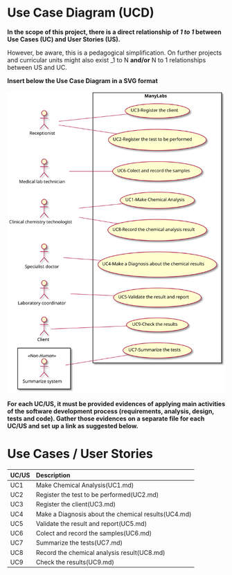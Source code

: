 # Use Case Diagram (UCD)

**In the scope of this project, there is a direct relationship of _1 to 1_ between Use Cases (UC) and User Stories (US).**

However, be aware, this is a pedagogical simplification. On further projects and curricular units might also exist _1 to N **and/or** N to 1 relationships between US and UC.

**Insert below the Use Case Diagram in a SVG format**

![Use Case Diagram](UCD.svg)


**For each UC/US, it must be provided evidences of applying main activities of the software development process (requirements, analysis, design, tests and code). Gather those evidences on a separate file for each UC/US and set up a link as suggested below.**

# Use Cases / User Stories
| UC/US  | Description                                                               |                   
|:----|:------------------------------------------------------------------------|
| UC1 | Make Chemical Analysis(UC1.md)   |
| UC2 | Register the test to be performed(UC2.md)  |
| UC3 | Register the client(UC3.md)|
| UC4 | Make a Diagnosis about the chemical results(UC4.md)|
| UC5 | Validate the result and report(UC5.md)|
| UC6 | Colect and record the samples(UC6.md)|
| UC7 | Summarize the tests(UC7.md)|
| UC8 | Record the chemical analysis result(UC8.md)|
| UC9 | Check the results(UC9.md)|


